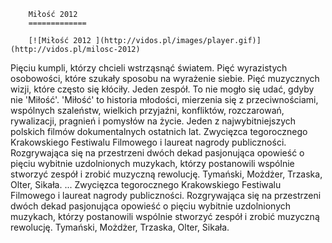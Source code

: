 
        Miłość 2012 
        =============
        
        [![Miłość 2012 ](http://vidos.pl/images/player.gif)](http://vidos.pl/milosc-2012)
        
        
 Pięciu kumpli, którzy chcieli wstrząsnąć światem. Pięć wyrazistych osobowości, które szukały sposobu na wyrażenie siebie. Pięć muzycznych wizji, które często się kłóciły. Jeden zespół. To nie mogło się udać, gdyby nie 'Miłość'. 'Miłość' to historia młodości, mierzenia się z przeciwnościami, wspólnych szaleństw, wielkich przyjaźni, konfliktów, rozczarowań, rywalizacji, pragnień i pomysłów na życie. Jeden z najwybitniejszych polskich filmów dokumentalnych ostatnich lat. Zwycięzca tegorocznego Krakowskiego Festiwalu Filmowego i laureat nagrody publiczności. Rozgrywająca się na przestrzeni dwóch dekad pasjonująca opowieść o pięciu wybitnie uzdolnionych muzykach, którzy postanowili wspólnie stworzyć zespół i zrobić muzyczną rewolucję. Tymański, Możdżer, Trzaska, Olter, Sikała.  ... Zwycięzca tegorocznego Krakowskiego Festiwalu Filmowego i laureat nagrody publiczności. Rozgrywająca się na przestrzeni dwóch dekad pasjonująca opowieść o pięciu wybitnie uzdolnionych muzykach, którzy postanowili wspólnie stworzyć zespół i zrobić muzyczną rewolucję. Tymański, Możdżer, Trzaska, Olter, Sikała.
    
